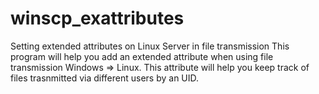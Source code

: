 # winscp_exattributes
Setting extended attributes on Linux Server in file transmission
This program will help you add an extended attribute when using file transmission Windows => Linux. 
This attribute will help you keep track of files trasnmitted via different users by an UID.
